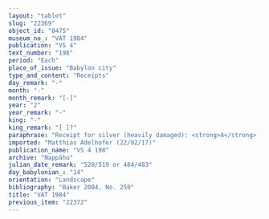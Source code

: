 ```yaml
---
layout: "tablet"
slug: "22369"
object_id: "8475"
museum_no_: "VAT 1984"
publication: "VS 4"
text_number: "198"
period: "Each"
place_of_issue: "Babylon city"
type_and_content: "Receipts"
day_remark: "-"
month: "-"
month_remark: "[-]"
year: "2"
year_remark: "-"
king: "-"
king_remark: "[ ]?"
paraphrase: "Receipt for silver (heavily damaged): <strong>A</strong> [receives] 18 shekels of silver on the instructions of [...] [from ...]. No witnesses legible, the scribe (Rā&scaron;-il/[Nab&ucirc;-mukīn-zēri]//Rab-ban&ecirc;).<br /> &nbsp;<br /> <strong>A</strong> = Bēl/Nab&ucirc;-[...]/&Scaron;umu-iddin//[...]<br /> &nbsp;"
imported: "Matthias Adelhofer (22/02/17)"
publication_name: "VS 4 198"
archive: "Nappāhu"
julian_date_remark: "520/519 or 484/483"
day_babylonian_: "14"
orientation: "Landscape"
bibliography: "Baker 2004, No. 250"
title: "VAT 1984"
previous_item: "22372"
---
```

